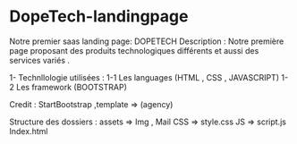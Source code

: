 # DopeTech-landingpage
Notre premier saas landing page: DOPETECH
Description :
Notre première page proposant des produits technologiques différents et aussi des services variés  .

1- Technllologie utilisées :
1-1 Les languages (HTML , CSS , JAVASCRIPT) 
1-2 Les framework (BOOTSTRAP)

Credit : StartBootstrap ,template => (agency)

Structure des dossiers :
assets => Img , Mail
CSS => style.css
JS => script.js
Index.html



